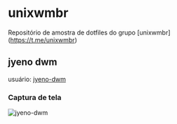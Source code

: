 # unixwmbr
Repositório de amostra de dotfiles do grupo [unixwmbr] (https://t.me/unixwmbr)

## jyeno dwm
usuário: [jyeno-dwm](https://github.com/jyeno/dwm)

### Captura de tela

![jyeno-dwm](https://raw.githubusercontent.com/jyeno/dwm/master/screenshots/dwmshot.jpg)

